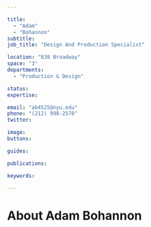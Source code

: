 ```yaml
---

title:
  - "Adam"
  - "Bohannon"
subtitle: 
job_title: "Design And Production Specialist"

location: "838 Broadway"
space: "3"
departments:
  - "Production & Design"

status: 
expertise:

email: "ab4525@nyu.edu"
phone: "(212) 998-2578"
twitter: 

image: 
buttons:

guides:

publications:

keywords:

---
```


# About Adam Bohannon


